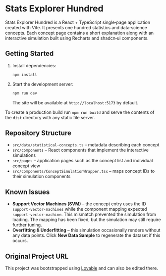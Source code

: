 # Stats Explorer Hundred

Stats Explorer Hundred is a React + TypeScript single‑page application created with Vite. It presents one hundred statistics and data‑science concepts. Each concept page contains a short explanation along with an interactive simulation built using Recharts and shadcn‑ui components.

## Getting Started

1. Install dependencies:
   ```sh
   npm install
   ```
2. Start the development server:
   ```sh
   npm run dev
   ```
   The site will be available at `http://localhost:5173` by default.

To create a production build run `npm run build` and serve the contents of the `dist` directory with any static file server.

## Repository Structure

- `src/data/statistical-concepts.ts` – metadata describing each concept
- `src/components` – React components that implement the interactive simulations
- `src/pages` – application pages such as the concept list and individual concept view
- `src/components/ConceptSimulationWrapper.tsx` – maps concept IDs to their simulation components

## Known Issues

- **Support Vector Machines (SVM)** – the concept entry uses the ID `support-vector-machines` while the component mapping expected `support-vector-machine`. This mismatch prevented the simulation from loading. The mapping has been fixed, but the simulation may still require further tuning.
- **Overfitting & Underfitting** – this simulation occasionally renders without any data points. Click **New Data Sample** to regenerate the dataset if this occurs.

## Original Project URL

This project was bootstrapped using [Lovable](https://lovable.dev/projects/a7d8effa-e17c-4d8c-869c-0eed85657545) and can also be edited there.
